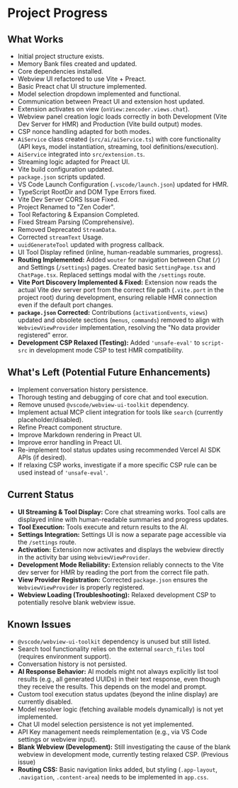 # Project Progress

## What Works
- Initial project structure exists.
- Memory Bank files created and updated.
- Core dependencies installed.
- Webview UI refactored to use Vite + Preact.
- Basic Preact chat UI structure implemented.
- Model selection dropdown implemented and functional.
- Communication between Preact UI and extension host updated.
- Extension activates on view (`onView:zencoder.views.chat`).
- Webview panel creation logic loads correctly in both Development (Vite Dev Server for HMR) and Production (Vite build output) modes.
- CSP nonce handling adapted for both modes.
- `AiService` class created (`src/ai/aiService.ts`) with core functionality (API keys, model instantiation, streaming, tool definitions/execution).
- `AiService` integrated into `src/extension.ts`.
- Streaming logic adapted for Preact UI.
- Vite build configuration updated.
- `package.json` scripts updated.
- VS Code Launch Configuration (`.vscode/launch.json`) updated for HMR.
- TypeScript RootDir and DOM Type Errors fixed.
- Vite Dev Server CORS Issue Fixed.
- Project Renamed to \"Zen Coder\".
- Tool Refactoring & Expansion Completed.
- Fixed Stream Parsing (Comprehensive).
- Removed Deprecated `StreamData`.
- Corrected `streamText` Usage.
- `uuidGenerateTool` updated with progress callback.
- UI Tool Display refined (inline, human-readable summaries, progress).
- **Routing Implemented:** Added `wouter` for navigation between Chat (`/`) and Settings (`/settings`) pages. Created basic `SettingPage.tsx` and `ChatPage.tsx`. Replaced settings modal with the `/settings` route.
- **Vite Port Discovery Implemented & Fixed:** Extension now reads the actual Vite dev server port from the correct file path (`.vite.port` in the project root) during development, ensuring reliable HMR connection even if the default port changes.
- **`package.json` Corrected:** Contributions (`activationEvents`, `views`) updated and obsolete sections (`menus`, `commands`) removed to align with `WebviewViewProvider` implementation, resolving the "No data provider registered" error.
- **Development CSP Relaxed (Testing):** Added `'unsafe-eval'` to `script-src` in development mode CSP to test HMR compatibility.

## What's Left (Potential Future Enhancements)
- Implement conversation history persistence.
- Thorough testing and debugging of core chat and tool execution.
- Remove unused `@vscode/webview-ui-toolkit` dependency.
- Implement actual MCP client integration for tools like `search` (currently placeholder/disabled).
- Refine Preact component structure.
- Improve Markdown rendering in Preact UI.
- Improve error handling in Preact UI.
- Re-implement tool status updates using recommended Vercel AI SDK APIs (if desired).
- If relaxing CSP works, investigate if a more specific CSP rule can be used instead of `'unsafe-eval'`.

## Current Status
- **UI Streaming & Tool Display:** Core chat streaming works. Tool calls are displayed inline with human-readable summaries and progress updates.
- **Tool Execution:** Tools execute and return results to the AI.
- **Settings Integration:** Settings UI is now a separate page accessible via the `/settings` route.
- **Activation:** Extension now activates and displays the webview directly in the activity bar using `WebviewViewProvider`.
- **Development Mode Reliability:** Extension reliably connects to the Vite dev server for HMR by reading the port from the correct file path.
- **View Provider Registration:** Corrected `package.json` ensures the `WebviewViewProvider` is properly registered.
- **Webview Loading (Troubleshooting):** Relaxed development CSP to potentially resolve blank webview issue.

## Known Issues
- `@vscode/webview-ui-toolkit` dependency is unused but still listed.
- Search tool functionality relies on the external `search_files` tool (requires environment support).
- Conversation history is not persisted.
- **AI Response Behavior:** AI models might not always explicitly list tool results (e.g., all generated UUIDs) in their text response, even though they receive the results. This depends on the model and prompt.
- Custom tool execution status updates (beyond the inline display) are currently disabled.
- Model resolver logic (fetching available models dynamically) is not yet implemented.
- Chat UI model selection persistence is not yet implemented.
- API Key management needs reimplementation (e.g., via VS Code settings or webview input).
- **Blank Webview (Development):** Still investigating the cause of the blank webview in development mode, currently testing relaxed CSP. (Previous issue)
- **Routing CSS:** Basic navigation links added, but styling (`.app-layout`, `.navigation`, `.content-area`) needs to be implemented in `app.css`.